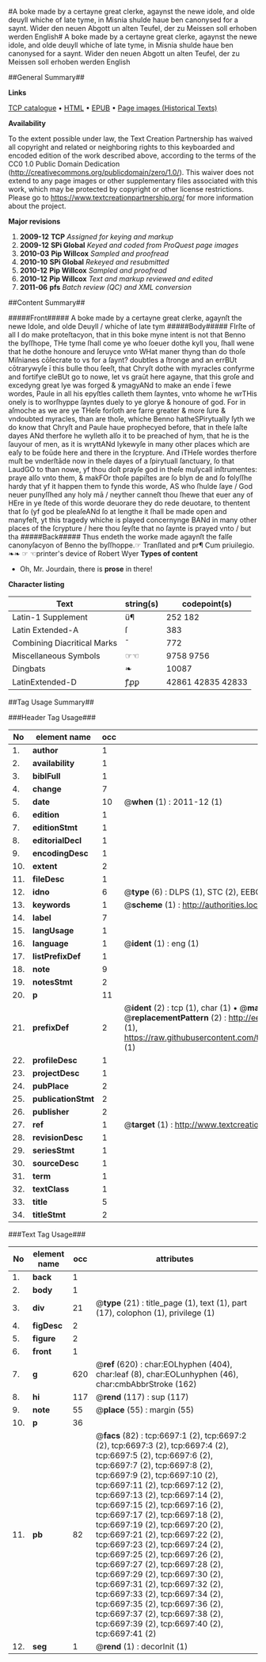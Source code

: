 #A boke made by a certayne great clerke, agaynst the newe idole, and olde deuyll whiche of late tyme, in Misnia shulde haue ben canonysed for a saynt. Wider den neuen Abgott un alten Teufel, der zu Meissen soll erhoben werden English#
A boke made by a certayne great clerke, agaynst the newe idole, and olde deuyll whiche of late tyme, in Misnia shulde haue ben canonysed for a saynt.
Wider den neuen Abgott un alten Teufel, der zu Meissen soll erhoben werden English

##General Summary##

**Links**

[TCP catalogue](http://www.ota.ox.ac.uk/tcp/)  • 
[HTML](http://tei.it.ox.ac.uk/tcp/Texts-HTML/free/A06/A06490.html)  • 
[EPUB](http://tei.it.ox.ac.uk/tcp/Texts-EPUB/free/A06/A06490.epub) • 
[Page images (Historical Texts)](https://historicaltexts.jisc.ac.uk/eebo-99842073e)

**Availability**

To the extent possible under law, the Text Creation Partnership has waived all copyright and related or neighboring rights to this keyboarded and encoded edition of the work described above, according to the terms of the CC0 1.0 Public Domain Dedication (http://creativecommons.org/publicdomain/zero/1.0/). This waiver does not extend to any page images or other supplementary files associated with this work, which may be protected by copyright or other license restrictions. Please go to https://www.textcreationpartnership.org/ for more information about the project.

**Major revisions**

1. __2009-12__ __TCP__ *Assigned for keying and markup*
1. __2009-12__ __SPi Global__ *Keyed and coded from ProQuest page images*
1. __2010-03__ __Pip Willcox__ *Sampled and proofread*
1. __2010-10__ __SPi Global__ *Rekeyed and resubmitted*
1. __2010-12__ __Pip Willcox__ *Sampled and proofread*
1. __2010-12__ __Pip Willcox__ *Text and markup reviewed and edited*
1. __2011-06__ __pfs__ *Batch review (QC) and XML conversion*

##Content Summary##

#####Front#####
A boke made by a certayne great clerke, agaynſt the newe Idole, and olde Deuyll / whiche of late tym
#####Body#####
FIrſte of all I do make proteſtacyon, that in this boke myne intent is not that Benno the byſſhope, THe tyme ſhall come ye who ſoeuer dothe kyll you, ſhall wene that he dothe honoure and ſeruyce vnto WHat maner thyng than do thoſe Miſnianes cōſecrate to vs for a ſaynt? doubtles a ſtronge and an errBUt cōtrarywyſe ī this bulle thou ſeeſt, that Chryſt dothe with myracles confyrme and fortifye cleBUt go to nowe, let vs graūt here agayne, that this groſe and excedyng great lye was forged & ymagyANd to make an ende ī fewe wordes, Paule in all his epyſtles calleth them ſayntes, vnto whome he wrTHis onely is to worſhyppe ſayntes duely to ye glorye & honoure of god. For in aſmoche as we are ye THeſe forſoth are farre greater & more ſure & vndoubted myracles, than are thoſe, whiche Benno hatheSPirytually ſyth we do know that Chryſt and Paule haue prophecyed before, that in theſe laſte dayes ANd therfore he wylleth alſo it to be preached of hym, that he is the ſauyour of men, as it is wryttANd lykewyſe in many other places which are eaſy to be foūde here and there in the ſcrypture. And iTHeſe wordes therfore muſt be vnderſtāde now in theſe dayes of a ſpirytuall ſanctuary, ſo that LaudGO to than nowe, yf thou doſt prayſe god in theſe muſycall inſtrumentes: praye alſo vnto them, & makFOr thoſe papiſtes are ſo blyn de and ſo folyſſhe hardy that yf it happen them to fynde this worde, AS who ſhulde ſaye / God neuer punyſſhed any holy mā / neyther canneſt thou ſhewe that euer any of HEre in ye ſtede of this worde deuorare they do rede deuotare, to thentent that ſo (yf god be pleaſeANd ſo at lengthe it ſhall be made open and manyfeſt, yt this tragedy whiche is played concernynge BANd in many other places of the ſcrypture / here thou ſeyſte that no ſaynte is prayed vnto / but tha
#####Back#####
Thus endeth the worke made agaynſt the falſe canonyſacyon of Benno the byſſhoppe.☞ Tranſlated and pr¶ Cum priuilegio. ❧❧ ☞ ☜printer's device of Robert Wyer
**Types of content**

  * Oh, Mr. Jourdain, there is **prose** in there!

**Character listing**


|Text|string(s)|codepoint(s)|
|---|---|---|
|Latin-1 Supplement|ü¶|252 182|
|Latin Extended-A|ſ|383|
|Combining             Diacritical Marks|̄|772|
|Miscellaneous Symbols|☞☜|9758 9756|
|Dingbats|❧|10087|
|LatinExtended-D|ꝭꝓꝑ|42861 42835 42833|

##Tag Usage Summary##

###Header Tag Usage###

|No|element name|occ|attributes|
|---|---|---|---|
|1.|__author__|1||
|2.|__availability__|1||
|3.|__biblFull__|1||
|4.|__change__|7||
|5.|__date__|10| @__when__ (1) : 2011-12 (1)|
|6.|__edition__|1||
|7.|__editionStmt__|1||
|8.|__editorialDecl__|1||
|9.|__encodingDesc__|1||
|10.|__extent__|2||
|11.|__fileDesc__|1||
|12.|__idno__|6| @__type__ (6) : DLPS (1), STC (2), EEBO-CITATION (1), PROQUEST (1), VID (1)|
|13.|__keywords__|1| @__scheme__ (1) : http://authorities.loc.gov/ (1)|
|14.|__label__|7||
|15.|__langUsage__|1||
|16.|__language__|1| @__ident__ (1) : eng (1)|
|17.|__listPrefixDef__|1||
|18.|__note__|9||
|19.|__notesStmt__|2||
|20.|__p__|11||
|21.|__prefixDef__|2| @__ident__ (2) : tcp (1), char (1)  •  @__matchPattern__ (2) : ([0-9\-]+):([0-9IVX]+) (1), (.+) (1)  •  @__replacementPattern__ (2) : http://eebo.chadwyck.com/downloadtiff?vid=$1&page=$2 (1), https://raw.githubusercontent.com/textcreationpartnership/Texts/master/tcpchars.xml#$1 (1)|
|22.|__profileDesc__|1||
|23.|__projectDesc__|1||
|24.|__pubPlace__|2||
|25.|__publicationStmt__|2||
|26.|__publisher__|2||
|27.|__ref__|1| @__target__ (1) : http://www.textcreationpartnership.org/docs/. (1)|
|28.|__revisionDesc__|1||
|29.|__seriesStmt__|1||
|30.|__sourceDesc__|1||
|31.|__term__|1||
|32.|__textClass__|1||
|33.|__title__|5||
|34.|__titleStmt__|2||


###Text Tag Usage###

|No|element name|occ|attributes|
|---|---|---|---|
|1.|__back__|1||
|2.|__body__|1||
|3.|__div__|21| @__type__ (21) : title_page (1), text (1), part (17), colophon (1), privilege (1)|
|4.|__figDesc__|2||
|5.|__figure__|2||
|6.|__front__|1||
|7.|__g__|620| @__ref__ (620) : char:EOLhyphen (404), char:leaf (8), char:EOLunhyphen (46), char:cmbAbbrStroke (162)|
|8.|__hi__|117| @__rend__ (117) : sup (117)|
|9.|__note__|55| @__place__ (55) : margin (55)|
|10.|__p__|36||
|11.|__pb__|82| @__facs__ (82) : tcp:6697:1 (2), tcp:6697:2 (2), tcp:6697:3 (2), tcp:6697:4 (2), tcp:6697:5 (2), tcp:6697:6 (2), tcp:6697:7 (2), tcp:6697:8 (2), tcp:6697:9 (2), tcp:6697:10 (2), tcp:6697:11 (2), tcp:6697:12 (2), tcp:6697:13 (2), tcp:6697:14 (2), tcp:6697:15 (2), tcp:6697:16 (2), tcp:6697:17 (2), tcp:6697:18 (2), tcp:6697:19 (2), tcp:6697:20 (2), tcp:6697:21 (2), tcp:6697:22 (2), tcp:6697:23 (2), tcp:6697:24 (2), tcp:6697:25 (2), tcp:6697:26 (2), tcp:6697:27 (2), tcp:6697:28 (2), tcp:6697:29 (2), tcp:6697:30 (2), tcp:6697:31 (2), tcp:6697:32 (2), tcp:6697:33 (2), tcp:6697:34 (2), tcp:6697:35 (2), tcp:6697:36 (2), tcp:6697:37 (2), tcp:6697:38 (2), tcp:6697:39 (2), tcp:6697:40 (2), tcp:6697:41 (2)|
|12.|__seg__|1| @__rend__ (1) : decorInit (1)|
